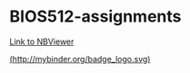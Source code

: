 # BIOS512-assignments

[Link to NBViewer](https://nbviewer.jupyter.org/github/alexispayton/BIOS512-assignments/tree/main/)

[(http://mybinder.org/badge_logo.svg)](http://mybinder.org/v2/gh/alexispayton/bios512-assignments/main)
